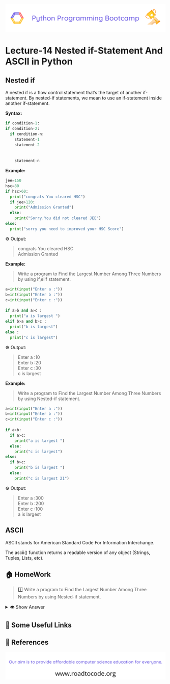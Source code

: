 <!-- HEADER -->
<p align="center">
  <img  src="./../assets/header.png" />
</p>

# Lecture-14 Nested if-Statement And ASCII  in Python

## Nested if

A nested if is a flow control statement that’s the target of another if-statement. By nested-if statements, we mean to use an if-statement inside another if-statement.

**Syntax:**
 ```python
if condition-1:
if condition-2:
   if condition-n:
     statement-1
     statement-2


     statement-n
```

**Example:**
```python
jee=150
hsc=80
if hsc>60:
  print("congrats You cleared HSC")
  if jee>120:
    print("Admission Granted")
  else:
    print("Sorry.You did not cleared JEE")
else:
  print("sorry you need to improved your HSC Score")
```

⚙️ Output:
>congrats You cleared HSC   
Admission Granted

**Example:**
>Write a program to Find the Largest Number Among Three Numbers by using if,elif statement.
```python
a=int(input("Enter a :"))
b=int(input("Enter b :"))
c=int(input("Enter c :"))

if a>b and a>c :
  print("a is largest ")
elif b>a and b>c :
  print("b is largest")
else :
  print("c is largest")
```
⚙️ Output:
>Enter a :10   
Enter b :20   
Enter c :30  
c is largest

**Example:**
>Write a program to Find the Largest Number Among Three Numbers by using Nested-if statement.
```python
a=int(input("Enter a :"))
b=int(input("Enter b :"))
c=int(input("Enter c :"))

if a>b:
  if a>c:
    print("a is largest ")
  else:
    print("c is largest")
else:
  if b>c:
    print("b is largest ")
  else:
    print("c is largest 21")
```
⚙️ Output:
>Enter a :300     
Enter b :200        
Enter c :100     
a is largest 

## ASCII 

ASCII stands for American Standard Code For Information Interchange.

The ascii() function returns a readable version of any object (Strings, Tuples, Lists, etc).

## 🏠 HomeWork

>1️⃣ Write a program to Find the Largest Number Among Three Numbers by using Nested-if statement.
<details>
  <summary>👁 Show Answer</summary>

  <p>
  
  ```python
  a=int(input("Enter a :"))
b=int(input("Enter b :"))
c=int(input("Enter c :"))

if a>b:
  if a>c:
    print("a is largest ")
  else:
    print("c is largest")
else:
  if b>c:
    print("b is largest ")
  else:
    print("c is largest 21")
  ```

  </p>

</details>

## 🔗 Some Useful Links

## 📖 References

<!-- FOOTER -->
<p align="center">
  <img  src="./../assets/footer.png" />
</p>  